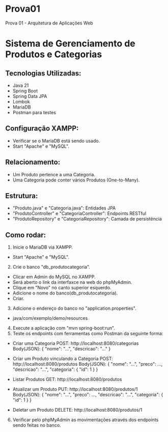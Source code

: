 # Prova01
Prova 01 - Arquitetura de Aplicações Web

# Sistema de Gerenciamento de Produtos e Categorias

## Tecnologias Utilizadas:
- Java 21
- Spring Boot
- Spring Data JPA
- Lombok
- MariaDB
- Postman para testes

## Configuração XAMPP:
- Verificar se o MariaDB está sendo usado.
- Start "Apache" e "MySQL".

## Relacionamento:
- Um Produto pertence a uma Categoria.
- Uma Categoria pode conter vários Produtos (One-to-Many).

## Estrutura:
- "Produto.java" e "Categoria.java": Entidades JPA
- "ProdutoController" e "CategoriaController": Endpoints RESTful
- "ProdutoRepository" e "CategoriaRepository": Camada de persistência

## Como rodar:
1. Inicie o MariaDB via XAMPP.
- Start "Apache" e "MySQL".
2. Crie o banco "db_produtocategoria".
- Clicar em Admin do MySQL no XAMPP.
- Será aberto o link da interfaxce na web do phpMyAdmin.
- Clique em "Novo" no canto superior esquerdo.
- Adicione o nome do banco(db_produtocategoria).
- Criar.
3. Adicione o endereço do banco no "application.properties".
- java/com/exemplo/demo/resources
4. Execute a aplicação com "mvn spring-boot:run".
5. Teste os endpoints com ferramentas como Postman da seguinte forma:
- Criar uma Categoria
POST: http://localhost:8080/categorias
Body(JSON):
{
  "nome": "...",
  "descricao": "..."
}

- Criar um Produto vinculando a Categoria
POST: http://localhost:8080/produtos
Body(JSON):
{
  "nome": "...",
  "preco": ...,
  "descricao": "...",
  "categoria": {
    "id": 1
  }
} 

- Listar Produtos
GET: http://localhost:8080/produtos

- Atualizar um Produto
PUT: http://localhost:8080/produtos/1
Body(JSON):
{
  "nome": "...",
  "preco": ...,
  "descricao": "...",
  "categoria": {
    "id": 1
  }
}
  
- Deletar um Produto
DELETE: http://localhost:8080/produtos/1

6. Verificar pelo phpMyAdmin as movimentações através dos endpoints sendo feitas no banco.
